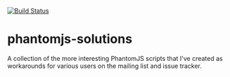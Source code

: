 [![Build Status](https://travis-ci.org/JamesMGreene/phantomjs-solutions.png)](https://travis-ci.org/JamesMGreene/phantomjs-solutions)

# phantomjs-solutions

A collection of the more interesting PhantomJS scripts that I've created as
workarounds for various users on the mailing list and issue tracker.
